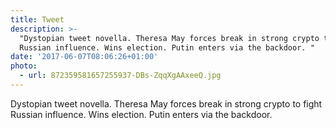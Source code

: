 ```yaml
---
title: Tweet
description: >-
  "Dystopian tweet novella. Theresa May forces break in strong crypto to fight
  Russian influence. Wins election. Putin enters via the backdoor. "
date: '2017-06-07T08:06:26+01:00'
photo:
  - url: 872359581657255937-DBs-ZqqXgAAxeeQ.jpg
---
```

Dystopian tweet novella. Theresa May forces break in strong crypto to fight Russian influence. Wins election. Putin enters via the backdoor. 
